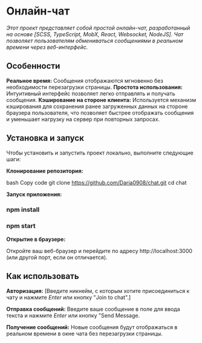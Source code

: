 # Онлайн-чат

_Этот проект представляет собой простой онлайн-чат, разработанный на основе [SCSS, TypeScript, MobX, React, Websocket, NodeJS]. Чат позволяет пользователям обмениваться сообщениями в реальном времени через веб-интерфейс._

## Особенности

**Реальное время:** Сообщения отображаются мгновенно без необходимости перезагрузки страницы.
**Простота использования:** Интуитивный интерфейс позволяет легко отправлять и получать сообщения.
**Кэширование на стороне клиента:** Используется механизм кэширования для сохранения ранее загруженных данных на стороне браузера пользователя, что позволяет быстрее отображать сообщения и уменьшает нагрузку на сервер при повторных запросах.

## Установка и запуск

Чтобы установить и запустить проект локально, выполните следующие шаги:

**Клонирование репозитория:**

bash
Copy code
git clone https://github.com/Daria0908/chat.git
cd chat

**Запуск приложения:**

### npm install

### npm start

**Открытие в браузере:**

Откройте ваш веб-браузер и перейдите по адресу http://localhost:3000 (или другой порт, если он отличается).

## Как использовать

**Авторизация:**
[Введите никнейм, с которым хотите присоединиться к чату и нажмите *Enter* или кнопку "Join to chat".]

**Отправка сообщений:**
Введите ваше сообщение в поле для ввода текста и нажмите _Enter_ или кнопку "Send Message.

**Получение сообщений:**
Новые сообщения будут отображаться в реальном времени в окне чата без перезагрузки страницы.
